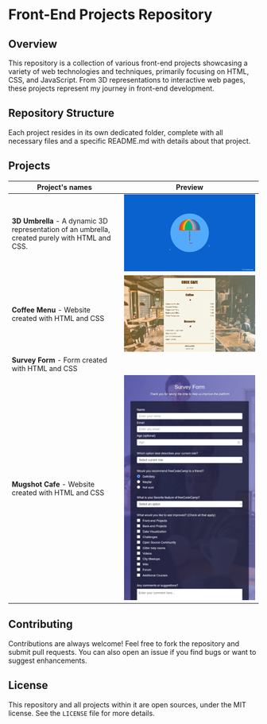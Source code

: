 # Front-End Projects Repository

## Overview
This repository is a collection of various front-end projects showcasing a variety of web technologies and techniques, primarily focusing on HTML, CSS, and JavaScript. From 3D representations to interactive web pages, these projects represent my journey in front-end development.

## Repository Structure
Each project resides in its own dedicated folder, complete with all necessary files and a specific README.md with details about that project.


## Projects
| Project's names |  Preview |
| --------------- | --------------- | 
| **3D Umbrella** - A dynamic 3D representation of an umbrella, created purely with HTML and CSS. | ![3D Umbrella](https://github.com/tokyohmachine/front-end-projects/blob/main/Projects-images/3D-umbrella.png) |
| **Coffee Menu** - Website created with HTML and CSS | ![Coffee Menu](https://github.com/tokyohmachine/front-end-projects/blob/main/Projects-images/code-cafe1.png) |
| **Survey Form** - Form created with HTML and CSS |  |
| **Mugshot Cafe** - Website created with HTML and CSS | ![Mugshot Cafe](https://github.com/tokyohmachine/front-end-projects/blob/main/Projects-images/survey-form.png) |



## Contributing
Contributions are always welcome! Feel free to fork the repository and submit pull requests. You can also open an issue if you find bugs or want to suggest enhancements.

## License
This repository and all projects within it are open sources, under the MIT license. See the `LICENSE` file for more details.

